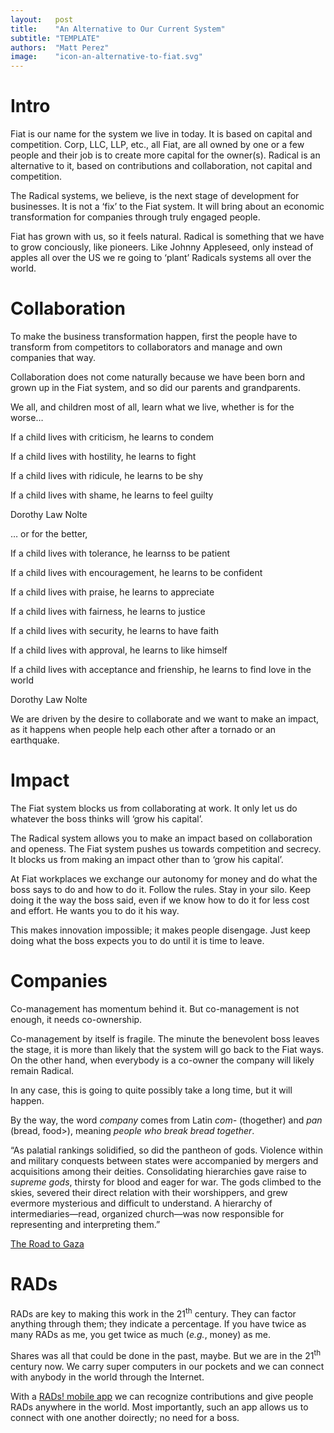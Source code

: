```yaml
---
layout:   post
title:    "An Alternative to Our Current System"
subtitle: "TEMPLATE"
authors:  "Matt Perez"
image:    "icon-an-alternative-to-fiat.svg"
---
```


<div style='display:none; '>
 <p>Fiat is the name we have given the system we live in today. It is based on capital and competition. Corp, LLC, LLP, etc., they are all Fiat owned by one or a few people.</p>
 <p>Radical is an alternative to it.</p>
</div>

<h1>Intro</h1>
 <p>Fiat is our name for the system we live in today. It is based on capital and competition. Corp, LLC, LLP, etc., all Fiat, are all owned by one or a few people and their job is to create more capital for the owner(s). Radical is an alternative to it, based on contributions and collaboration, not capital and competition.</p>
 <p>The Radical systems, we believe, is the next stage of development for businesses. It is not a &lsquo;fix&rsquo; to the Fiat system. It will bring about an economic transformation for companies through truly engaged people.</p>
 <p>Fiat has grown with us, so it feels natural. Radical is something that we have to grow conciously, like pioneers. Like Johnny Appleseed, only instead of apples all over the US we re going to &lsquo;plant&rsquo; Radicals systems all over the world.</p>

<h1>Collaboration</h1>
 <p>To make the business transformation happen, first the people have to transform from competitors to collaborators and manage and own companies that way.</p>
 <p>Collaboration does not come naturally because we have been born and grown up in the Fiat system, and so did our parents and grandparents.
 <p>We all, and children most of all, learn what we live, whether is for the worse&hellip;</p>
  <div class="_citation">
   <p>If a child lives with criticism, he learns to condem</p>
   <p>If a child lives with hostility, he learns to fight</p>
   <p>If a child lives with ridicule, he learns to be shy</p>
   <p>If a child lives with shame, he learns to feel guilty</p>
   <p id="_signature">Dorothy Law Nolte</p>
  </div>
 <p>&hellip; or for the better,</p>
  <div class="_citation">
   <p>If a child lives with tolerance, he learnss to be patient</p>
   <p>If a child lives with encouragement, he learns to be confident</p>
   <p>If a child lives with praise, he learns to appreciate</p>
   <p>If a child lives with fairness, he learns to justice</p>
   <p>If a child lives with security, he learns to have faith</p>
   <p>If a child lives with approval, he learns to like himself</p>
   <p>If a child lives with acceptance and frienship, he learns to find love in the world</p>
   <p id="_signature">Dorothy Law Nolte</p>
  </div>
 <p style="margin-top:6px; ">We are driven by the desire to collaborate and we want to make an impact, as it happens when people help each other after a tornado or an earthquake.</p>

 <h1>Impact</h1>
 <p>The Fiat system blocks us from collaborating at work. It only let us do whatever the boss thinks will &lsquo;grow his capital&rsquo;.</p>
 <p>The Radical system allows you to make an impact based on collaboration and openess. The Fiat system pushes us towards competition and secrecy. It blocks us from making an impact other than to &lsquo;grow his capital&rsquo;.</p>
 <p>At Fiat workplaces we exchange our autonomy for money and do what the boss says to do and how to do it. Follow the rules. Stay in your silo. Keep doing it the way the boss said, even if we know how to do it for less cost and effort. He wants you to do it his way.</p>
 <p>This makes innovation impossible; it makes people disengage. Just keep doing what the boss expects you to do until it is time to leave.<p>

<h1>Companies</h1>
 <p>Co-management has momentum behind it. But co-management is not enough, it needs co-ownership.</p>
 <p>Co-management by itself is fragile. The minute the benevolent boss leaves the stage, it is more than likely that the system will go back to the Fiat ways. On the other hand, when everybody is a co-owner the company will likely remain Radical.</p>
 <p>In any case, this is going to quite possibly take a long time, but it will happen.</p>
 <p>By the way, the word <em>company</em> comes from Latin <em>com-</em> (thogether) and <em>pan</em> (bread, food>), meaning <em>people who break bread together</em>.</p>
 <div class="_citation">
  <p>&ldquo;As palatial rankings solidified, so did the pantheon of gods. Violence within and military conquests between states were  accompanied by mergers and acquisitions among their deities. Consolidating hierarchies gave raise to <em>supreme gods</em>, thirsty for blood and eager for war. The gods climbed to the skies, severed their direct relation with their worshippers, and grew evermore mysterious and difficult to understand. A hierarchy of intermediaries&mdash;read, organized church&mdash;was now responsible for representing and interpreting them.&rdquo;</p>
  <p id="_signature"><a href="https://bnarchives.yorku.ca/830/4/20240800_bn_the_road_to_gaza_wpcasp_web.htm" target="_blank">The Road to Gaza</a></p> 
 </div>

<h1>RADs</h1>
 <p>RADs are key to making this work in the 21<sup>th</sup> century. They can factor anything through them; they indicate a percentage. If you have twice as many RADs as me, you get twice as much (<em>e.g.</em>, money) as me.</p>
 <p>Shares was all that could be done in the past, maybe. But we are in the 21<sup>th</sup> century now. We carry super computers in our pockets and we can connect with anybody in the world through the Internet.</p>
 <p>With a <a href="https://apps.apple.com/us/app/rads/id6447589527" target="_blank">RADs! mobile app</a> we can recognize contributions and give people RADs anywhere in the world. Most importantly, such an app allows us to connect with one another doirectly; no need for a boss.</p>